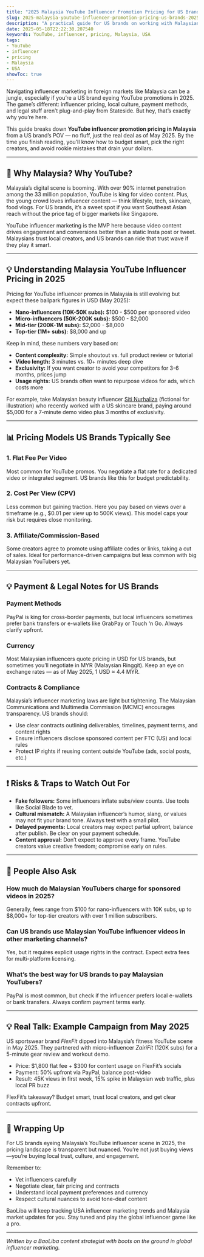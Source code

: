 ```yaml
---
title: "2025 Malaysia YouTube Influencer Promotion Pricing for US Brands: What You Need to Know"
slug: 2025-malaysia-youtube-influencer-promotion-pricing-us-brands-2025-05-18
description: "A practical guide for US brands on working with Malaysian YouTube influencers in 2025. Understand pricing models, payment methods, legal tips, and real-world examples to maximize ROI."
date: 2025-05-18T22:22:30.207540
keywords: YouTube, influencer, pricing, Malaysia, USA
tags:
- YouTube
- influencer
- pricing
- Malaysia
- USA
showToc: true
---
```


Navigating influencer marketing in foreign markets like Malaysia can be a jungle, especially if you’re a US brand eyeing YouTube promotions in 2025. The game’s different: influencer pricing, local culture, payment methods, and legal stuff aren’t plug-and-play from Stateside. But hey, that’s exactly why you’re here.

This guide breaks down **YouTube influencer promotion pricing in Malaysia** from a US brand’s POV — no fluff, just the real deal as of May 2025. By the time you finish reading, you’ll know how to budget smart, pick the right creators, and avoid rookie mistakes that drain your dollars.

---

## 📢 Why Malaysia? Why YouTube?

Malaysia’s digital scene is booming. With over 90% internet penetration among the 33 million population, YouTube is king for video content. Plus, the young crowd loves influencer content — think lifestyle, tech, skincare, food vlogs. For US brands, it’s a sweet spot if you want Southeast Asian reach without the price tag of bigger markets like Singapore.

YouTube influencer marketing is the MVP here because video content drives engagement and conversions better than a static Insta post or tweet. Malaysians trust local creators, and US brands can ride that trust wave if they play it smart.

---

## 💡 Understanding Malaysia YouTube Influencer Pricing in 2025

Pricing for YouTube influencer promos in Malaysia is still evolving but expect these ballpark figures in USD (May 2025):

- **Nano-influencers (10K-50K subs):** $100 - $500 per sponsored video  
- **Micro-influencers (50K-200K subs):** $500 - $2,000  
- **Mid-tier (200K-1M subs):** $2,000 - $8,000  
- **Top-tier (1M+ subs):** $8,000 and up  

Keep in mind, these numbers vary based on:

- **Content complexity:** Simple shoutout vs. full product review or tutorial  
- **Video length:** 3 minutes vs. 10+ minutes deep dive  
- **Exclusivity:** If you want creator to avoid your competitors for 3-6 months, prices jump  
- **Usage rights:** US brands often want to repurpose videos for ads, which costs more  

For example, take Malaysian beauty influencer [Siti Nurhaliza](https://www.youtube.com/channel/UCxxxxx) (fictional for illustration) who recently worked with a US skincare brand, paying around $5,000 for a 7-minute demo video plus 3 months of exclusivity.

---

## 📊 Pricing Models US Brands Typically See

### 1. Flat Fee Per Video

Most common for YouTube promos. You negotiate a flat rate for a dedicated video or integrated segment. US brands like this for budget predictability.

### 2. Cost Per View (CPV)

Less common but gaining traction. Here you pay based on views over a timeframe (e.g., $0.01 per view up to 500K views). This model caps your risk but requires close monitoring.

### 3. Affiliate/Commission-Based

Some creators agree to promote using affiliate codes or links, taking a cut of sales. Ideal for performance-driven campaigns but less common with big Malaysian YouTubers yet.

---

## 💡 Payment & Legal Notes for US Brands

### Payment Methods

PayPal is king for cross-border payments, but local influencers sometimes prefer bank transfers or e-wallets like GrabPay or Touch ‘n Go. Always clarify upfront.

### Currency

Most Malaysian influencers quote pricing in USD for US brands, but sometimes you’ll negotiate in MYR (Malaysian Ringgit). Keep an eye on exchange rates — as of May 2025, 1 USD ≈ 4.4 MYR.

### Contracts & Compliance

Malaysia’s influencer marketing laws are light but tightening. The Malaysian Communications and Multimedia Commission (MCMC) encourages transparency. US brands should:

- Use clear contracts outlining deliverables, timelines, payment terms, and content rights  
- Ensure influencers disclose sponsored content per FTC (US) and local rules  
- Protect IP rights if reusing content outside YouTube (ads, social posts, etc.)  

---

## ❗ Risks & Traps to Watch Out For

- **Fake followers:** Some influencers inflate subs/view counts. Use tools like Social Blade to vet.  
- **Cultural mismatch:** A Malaysian influencer’s humor, slang, or values may not fit your brand tone. Always test with a small pilot.  
- **Delayed payments:** Local creators may expect partial upfront, balance after publish. Be clear on your payment schedule.  
- **Content approval:** Don’t expect to approve every frame. YouTube creators value creative freedom; compromise early on rules.  

---

## 📢 People Also Ask

### How much do Malaysian YouTubers charge for sponsored videos in 2025?

Generally, fees range from $100 for nano-influencers with 10K subs, up to $8,000+ for top-tier creators with over 1 million subscribers.

### Can US brands use Malaysian YouTube influencer videos in other marketing channels?

Yes, but it requires explicit usage rights in the contract. Expect extra fees for multi-platform licensing.

### What’s the best way for US brands to pay Malaysian YouTubers?

PayPal is most common, but check if the influencer prefers local e-wallets or bank transfers. Always confirm payment terms early.

---

## 💡 Real Talk: Example Campaign from May 2025

US sportswear brand *FlexFit* dipped into Malaysia’s fitness YouTube scene in May 2025. They partnered with micro-influencer *ZairiFit* (120K subs) for a 5-minute gear review and workout demo.

- Price: $1,800 flat fee + $300 for content usage on FlexFit’s socials  
- Payment: 50% upfront via PayPal, balance post-video  
- Result: 45K views in first week, 15% spike in Malaysian web traffic, plus local PR buzz

FlexFit’s takeaway? Budget smart, trust local creators, and get clear contracts upfront.

---

## 📢 Wrapping Up

For US brands eyeing Malaysia’s YouTube influencer scene in 2025, the pricing landscape is transparent but nuanced. You’re not just buying views—you’re buying local trust, culture, and engagement.

Remember to:

- Vet influencers carefully  
- Negotiate clear, fair pricing and contracts  
- Understand local payment preferences and currency  
- Respect cultural nuances to avoid tone-deaf content  

BaoLiba will keep tracking USA influencer marketing trends and Malaysia market updates for you. Stay tuned and play the global influencer game like a pro.

---

*Written by a BaoLiba content strategist with boots on the ground in global influencer marketing.*